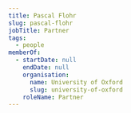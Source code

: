 ```yaml
---
title: Pascal Flohr
slug: pascal-flohr
jobTitle: Partner
tags:
  - people
memberOf:
  - startDate: null
    endDate: null
    organisation:
      name: University of Oxford
      slug: university-of-oxford
    roleName: Partner
---
```

